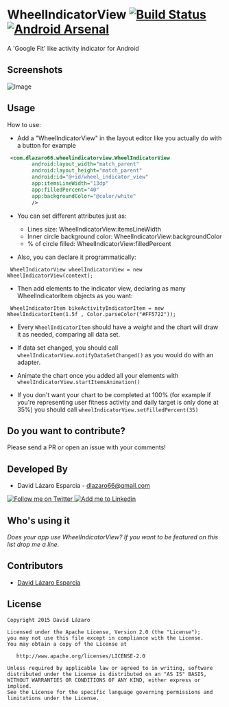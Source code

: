 WheelIndicatorView [![Build Status](https://travis-ci.org/dlazaro66/WheelIndicatorView.svg?branch=master)](https://travis-ci.org/dlazaro66/WheelIndicatorView) [![Android Arsenal](https://img.shields.io/badge/Android%20Arsenal-WheelIndicatorView-green.svg?style=flat)](https://android-arsenal.com/details/1/1912)
===
A 'Google Fit' like activity indicator for Android

Screenshots
-----------

![Image](../master/art/animated_wheelview.gif?raw=true)

Usage
-----

How to use:

- Add a "WheelIndicatorView" in the layout editor like you actually do with a button for example

```xml
 <com.dlazaro66.wheelindicatorview.WheelIndicatorView
        android:layout_width="match_parent"
        android:layout_height="match_parent"
        android:id="@+id/wheel_indicator_view"
        app:itemsLineWidth="13dp"
        app:filledPercent="40"
        app:backgroundColor="@color/white"
        />
```
- You can set different attributes just as:

	- Lines size: WheelIndicatorView:itemsLineWidth
	- Inner circle background color: WheelIndicatorView:backgroundColor
	- % of circle filled: WheelIndicatorView:filledPercent


- Also, you can declare it programmatically:
```
 WheelIndicatorView wheelIndicatorView = new WheelIndicatorView(context);
```

- Then add elements to the indicator view, declaring as many WheelIndicatorItem objects as you want:
```
 WheelIndicatorItem bikeActivityIndicatorItem = new WheelIndicatorItem(1.5f , Color.parseColor("#FF5722"));
```
- Every ``` WheelIndicatorItem ``` should have a _weight_ and the chart will draw it as needed, comparing all data set.

- If data set changed, you should call ``` wheelIndicatorView.notifyDataSetChanged() ``` as you would do with an adapter.

- Animate the chart once you added all your elements with ``` wheelIndicatorView.startItemsAnimation() ``` 

- If you don't want your chart to be completed at 100% (for example if you're representing user fitness activity and daily target is only done at 35%) you should call ``` wheelIndicatorView.setFilledPercent(35) ``` 


Do you want to contribute?
--------------------------

Please send a PR or open an issue with your comments!

Developed By
------------

* David Lázaro Esparcia - <dlazaro66@gmail.com>

<a href="https://twitter.com/_dlazaro">
  <img alt="Follow me on Twitter" src="http://imageshack.us/a/img812/3923/smallth.png" />
</a>
<a href="https://www.linkedin.com/pub/david-l%C3%A1zaro-esparcia/">
  <img alt="Add me to Linkedin" src="http://imageshack.us/a/img41/7877/smallld.png" />
</a>


Who's using it
--------------

*Does your app use WheelIndicatorView? If you want to be featured on this list drop me a line.*

Contributors
------------
* [David Lázaro Esparcia][1]

License
-------

    Copyright 2015 David Lázaro

    Licensed under the Apache License, Version 2.0 (the "License");
    you may not use this file except in compliance with the License.
    You may obtain a copy of the License at

       http://www.apache.org/licenses/LICENSE-2.0

    Unless required by applicable law or agreed to in writing, software
    distributed under the License is distributed on an "AS IS" BASIS,
    WITHOUT WARRANTIES OR CONDITIONS OF ANY KIND, either express or implied.
    See the License for the specific language governing permissions and
    limitations under the License.


[1]: https://github.com/dlazaro66
